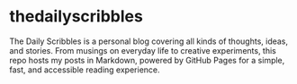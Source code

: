 # thedailyscribbles
The Daily Scribbles is a personal blog covering all kinds of thoughts, ideas, and stories. From musings on everyday life to creative experiments, this repo hosts my posts in Markdown, powered by GitHub Pages for a simple, fast, and accessible reading experience.
